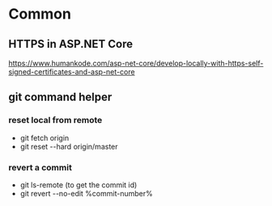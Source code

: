 # Common

## HTTPS in ASP.NET Core

<https://www.humankode.com/asp-net-core/develop-locally-with-https-self-signed-certificates-and-asp-net-core>

## git command helper

### reset local from remote

- git fetch origin
- git reset --hard origin/master

### revert a commit

- git ls-remote (to get the commit id)
- git revert --no-edit %commit-number%

